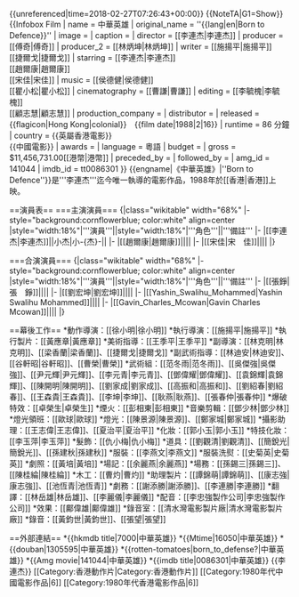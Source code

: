 {{unreferenced|time=2018-02-27T07:26:43+00:00}}
{{NoteTA|G1=Show}}
{{Infobox Film
| name               = 中華英雄
| original_name      = ''{{lang|en|Born to Defence}}''
| image              = 
| caption            = 
| director           = [[李連杰|李連杰]]
| producer           = [[傅奇|傅奇]]
| producer_2         = [[林炳坤|林炳坤]]
| writer             = [[施揚平|施揚平]]<br />[[捷爾戈|捷爾戈]]
| starring           = [[李連杰|李連杰]]<br />[[趙爾康|趙爾康]]<br />[[宋佳|宋佳]]
| music              = [[侯德健|侯德健]]<br />[[瞿小松|瞿小松]]
| cinematography     = [[曹謙|曹謙]]
| editing            = [[李毓槐|李毓槐]]<br />[[顧志慧|顧志慧]]
| production_company = 
| distributor        = 
| released           = {{flagicon|Hong Kong|colonial}}　{{film date|1988|2|16}}
| runtime            = 86 分鐘
| country            = {{英屬香港電影}}<br>{{中國電影}}
| awards             = 
| language           = 粵語
| budget             = 
| gross              = $11,456,731.00[[港幣|港幣]]
| preceded_by        = 
| followed_by        = 
| amg_id             = 141044
| imdb_id            = tt0086301
}}
{{engname|《中華英雄》|''Born to Defence''}}是'''李連杰'''迄今唯一執導的電影作品，1988年於[[香港|香港]]上映。

==演員表==
===主演演員===
{|class="wikitable" width="68%"
|- style="background:cornflowerblue; color:white" align=center
|style="width:18%"|'''演員'''||style="width:18%"|'''角色'''||'''備註'''
|-
|[[李連杰|李連杰]]||小杰|小-{杰}-||
|-
|[[趙爾康|趙爾康]]||||
|-
|[[宋佳|宋　佳]]||||
|}

===合演演員===
{|class="wikitable" width="68%"
|- style="background:cornflowerblue; color:white" align=center
|style="width:18%"|'''演員'''||style="width:18%"|'''角色'''||'''備註'''
|-
|[[張錚|張　錚]]||||
|-
|[[劉宏坤|劉宏坤]]||||
|-
|[[Yashin_Swalihu_Mohammed|Yashin Swalihu Mohammed]]||||
|-
|[[Gavin_Charles_Mcowan|Gavin Charles Mcowan]]||||
|}

==幕後工作==
*動作導演：[[徐小明|徐小明]]
*執行導演：[[施揚平|施揚平]]
*執行製片：[[黃應章|黃應章]]
*美術指導：[[王季平|王季平]]
*副導演：[[林克明|林克明]]、[[梁香蘭|梁香蘭]]、[[捷爾戈|捷爾戈]]
*副武術指導：[[林迪安|林迪安]]、[[谷軒昭|谷軒昭]]、[[曹榮|曹榮]]
*武術組：[[范冬雨|范冬雨]]、[[吳傑強|吳傑強]]、[[尹元輝|尹元輝]]、[[李元青|李元青]]、[[鄧偉耀|鄧偉耀]]、[[袁錦輝|袁錦輝]]、[[陳開明|陳開明]]、[[劉家成|劉家成]]、[[高振和|高振和]]、[[劉紹春|劉紹春]]、[[王森貴|王森貴]]、[[李坤|李坤]]、[[耿燕|耿燕]]、[[張春仲|張春仲]]
*爆破特效：[[卓榮生|卓榮生]]
*煙火：[[彭相東|彭相東]]
*音樂剪輯：[[鄧少林|鄧少林]]
*燈光領班：[[歐球|歐球]]
*燈光：[[陳景源|陳景源]]、[[鄭家城|鄭家城]]
*攝影助理：[[王志偉|王志偉]]、[[夏治平|夏治平]]
*化妝：[[郭小玉|郭小玉]]
*特技化妝：[[李玉萍|李玉萍]]
*髮飾：[[仇小梅|仇小梅]]
*道具：[[劉觀清|劉觀清]]、[[簡銳光|簡銳光]]、[[孫建秋|孫建秋]]
*服裝：[[李燕文|李燕文]]
*服裝洗熨：[[史菊英|史菊英]]
*劇照：[[黃培|黃培]]
*場記：[[余麗燕|余麗燕]]
*場務：[[孫錫三|孫錫三]]、[[陳桂綸|陳桂綸]]
*木工：[[曹灼|曹灼]]
*助理製片：[[譚錦萌|譚錦萌]]、[[康志強|康志強]]、[[池恆青|池恆青]]
*劇務：[[謝添勝|謝添勝]]、[[李連勝|李連勝]]
*翻譯：[[林岳雄|林岳雄]]、[[李麗儀|李麗儀]]
*配音：[[李忠強製作公司|李忠強製作公司]]
*效果：[[鄺偉雄|鄺偉雄]]
*錄音室：[[清水灣電影製片廠|清水灣電影製片廠]]
*錄音：[[黃鈞世|黃鈞世]]、[[張望|張望]]

==外部連結==
*{{hkmdb title|7000|中華英雄}}
*{{Mtime|16050|中華英雄}}
*{{douban|1305595|中華英雄}}
*{{rotten-tomatoes|born_to_defense?|中華英雄}}
*{{Amg movie|141044|中華英雄}}
*{{imdb title|0086301|中華英雄}}
{{李連杰}}
[[Category:香港動作片|Category:香港動作片]]
[[Category:1980年代中國電影作品|6]]
[[Category:1980年代香港電影作品|6]]